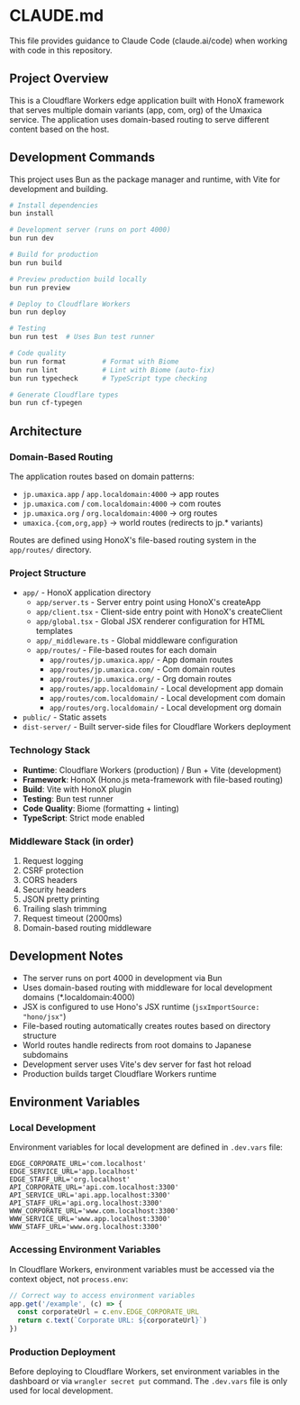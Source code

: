 # CLAUDE.md

This file provides guidance to Claude Code (claude.ai/code) when working with code in this repository.

## Project Overview

This is a Cloudflare Workers edge application built with HonoX framework that serves multiple domain variants (app, com,
org) of the Umaxica service. The application uses domain-based routing to serve different content based on the host.

## Development Commands

This project uses Bun as the package manager and runtime, with Vite for development and building.

```bash
# Install dependencies
bun install

# Development server (runs on port 4000)
bun run dev

# Build for production
bun run build

# Preview production build locally
bun run preview

# Deploy to Cloudflare Workers
bun run deploy

# Testing
bun run test  # Uses Bun test runner

# Code quality
bun run format         # Format with Biome
bun run lint           # Lint with Biome (auto-fix)
bun run typecheck      # TypeScript type checking

# Generate Cloudflare types
bun run cf-typegen
```

## Architecture

### Domain-Based Routing

The application routes based on domain patterns:

- `jp.umaxica.app` / `app.localdomain:4000` → app routes
- `jp.umaxica.com` / `com.localdomain:4000` → com routes
- `jp.umaxica.org` / `org.localdomain:4000` → org routes
- `umaxica.{com,org,app}` → world routes (redirects to jp.* variants)

Routes are defined using HonoX's file-based routing system in the `app/routes/` directory.

### Project Structure

- `app/` - HonoX application directory
    - `app/server.ts` - Server entry point using HonoX's createApp
    - `app/client.tsx` - Client-side entry point with HonoX's createClient
    - `app/global.tsx` - Global JSX renderer configuration for HTML templates
    - `app/_middleware.ts` - Global middleware configuration
    - `app/routes/` - File-based routes for each domain
        - `app/routes/jp.umaxica.app/` - App domain routes
        - `app/routes/jp.umaxica.com/` - Com domain routes
        - `app/routes/jp.umaxica.org/` - Org domain routes
        - `app/routes/app.localdomain/` - Local development app domain
        - `app/routes/com.localdomain/` - Local development com domain
        - `app/routes/org.localdomain/` - Local development org domain
- `public/` - Static assets
- `dist-server/` - Built server-side files for Cloudflare Workers deployment

### Technology Stack

- **Runtime**: Cloudflare Workers (production) / Bun + Vite (development)
- **Framework**: HonoX (Hono.js meta-framework with file-based routing)
- **Build**: Vite with HonoX plugin
- **Testing**: Bun test runner
- **Code Quality**: Biome (formatting + linting)
- **TypeScript**: Strict mode enabled

### Middleware Stack (in order)

1. Request logging
2. CSRF protection
3. CORS headers
4. Security headers
5. JSON pretty printing
6. Trailing slash trimming
7. Request timeout (2000ms)
8. Domain-based routing middleware

## Development Notes

- The server runs on port 4000 in development via Bun
- Uses domain-based routing with middleware for local development domains (*.localdomain:4000)
- JSX is configured to use Hono's JSX runtime (`jsxImportSource: "hono/jsx"`)
- File-based routing automatically creates routes based on directory structure
- World routes handle redirects from root domains to Japanese subdomains
- Development server uses Vite's dev server for fast hot reload
- Production builds target Cloudflare Workers runtime

## Environment Variables

### Local Development

Environment variables for local development are defined in `.dev.vars` file:

```
EDGE_CORPORATE_URL='com.localhost'
EDGE_SERVICE_URL='app.localhost'
EDGE_STAFF_URL='org.localhost'
API_CORPORATE_URL='api.com.localhost:3300'
API_SERVICE_URL='api.app.localhost:3300'
API_STAFF_URL='api.org.localhost:3300'
WWW_CORPORATE_URL='www.com.localhost:3300'
WWW_SERVICE_URL='www.app.localhost:3300'
WWW_STAFF_URL='www.org.localhost:3300'
```

### Accessing Environment Variables

In Cloudflare Workers, environment variables must be accessed via the context object, not `process.env`:

```typescript
// Correct way to access environment variables
app.get('/example', (c) => {
  const corporateUrl = c.env.EDGE_CORPORATE_URL
  return c.text(`Corporate URL: ${corporateUrl}`)
})
```

### Production Deployment

Before deploying to Cloudflare Workers, set environment variables in the dashboard or via `wrangler secret put` command.
The `.dev.vars` file is only used for local development.